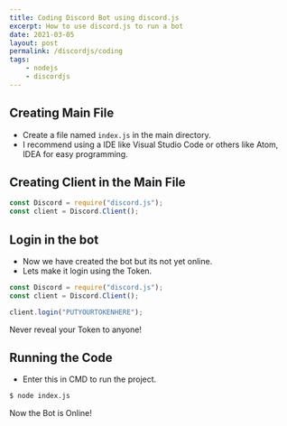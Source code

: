 ```yaml
---
title: Coding Discord Bot using discord.js
excerpt: How to use discord.js to run a bot
date: 2021-03-05
layout: post
permalink: /discordjs/coding
tags:
    - nodejs
    - discordjs
---
```


## Creating Main File

- Create a file named `index.js` in the main directory.
- I recommend using a IDE like Visual Studio Code or others like Atom, IDEA for easy programming.

## Creating Client in the Main File

```javascript
const Discord = require("discord.js");
const client = Discord.Client();
```

## Login in the bot

- Now we have created the bot but its not yet online.
- Lets make it login using the Token.

```javascript
const Discord = require("discord.js");
const client = Discord.Client();

client.login("PUTYOURTOKENHERE");
```

<Admonition type="danger">
Never reveal your Token to anyone!
</Admonition>

## Running the Code

- Enter this in CMD to run the project.

```bash
$ node index.js
```

<Admonition type="info">
Now the Bot is Online!
</Admonition>

<script>
import Admonition from "../../../components/Admonition.vue";

export default {
    components: {
        Admonition
    }
}
</script>
